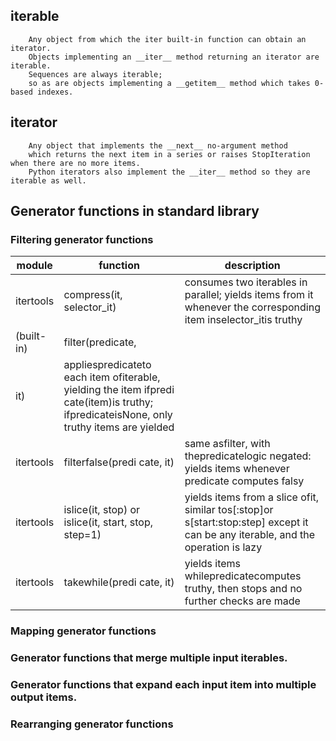## iterable

```
    Any object from which the iter built-in function can obtain an iterator.
    Objects implementing an __iter__ method returning an iterator are iterable.
    Sequences are always iterable;
    so as are objects implementing a __getitem__ method which takes 0-based indexes.
```

## iterator

```
    Any object that implements the __next__ no-argument method
    which returns the next item in a series or raises StopIteration when there are no more items.
    Python iterators also implement the __iter__ method so they are iterable as well.
```

## Generator functions in standard library

### Filtering generator functions

|module|function|description|
|---|---|---|
|itertools|compress(it, selector_it)|consumes two iterables in parallel; yields items from it whenever the corresponding item inselector_itis truthy|
|(built-in)|filter(predicate,
it)|appliespredicateto each item ofiterable, yielding the item ifpredi cate(item)is truthy; ifpredicateisNone, only truthy items are yielded|
|itertools|filterfalse(predi cate, it)|same asfilter, with thepredicatelogic negated: yields items whenever predicate computes falsy|
|itertools|islice(it, stop) or islice(it, start, stop, step=1)|yields items from a slice ofit, similar tos[:stop]or s[start:stop:step] except it can be any iterable, and the operation is lazy|
|itertools|takewhile(predi cate, it)|yields items whilepredicatecomputes truthy, then stops and no further checks are made|

### Mapping generator functions

### Generator functions that merge multiple input iterables.

### Generator functions that expand each input item into multiple output items.

### Rearranging generator functions

